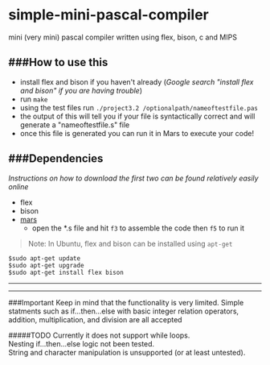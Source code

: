 simple-mini-pascal-compiler
===========================

mini (very mini) pascal compiler written using flex, bison, c and MIPS

###How to use this
-----------------------------
- install flex and bison if you haven't already
  (*Google search "install flex and bison" if you are having trouble*)
- run ```make```
- using the test files run ```./project3.2 /optionalpath/nameoftestfile.pas```
- the output of this will tell you if your file is syntactically correct and will generate a "nameoftestfile.s" file
- once this file is generated you can run it in Mars to execute your code!

###Dependencies
-----------------------------
*Instructions on how to download the first two can be found relatively easily online*  

- flex 
- bison  
- [mars](http://courses.missouristate.edu/KenVollmar/MARS/download.htm)  
  - open the *.s file and hit ```f3``` to assemble the code then ```f5``` to run it

> Note: In Ubuntu, flex and bison can be installed using ```apt-get```  

```$sudo apt-get update```  
```$sudo apt-get upgrade ```  
```$sudo apt-get install flex bison```

---------------------------
---------------------------
###Important
Keep in mind that the functionality is very limited. Simple statments such as if...then...else with basic integer relation operators, addition, multiplication, and division are all accepted

#####TODO
Currently it does not support while loops.   
Nesting if...then...else logic not been tested.  
String and character manipulation is unsupported (or at least untested).
